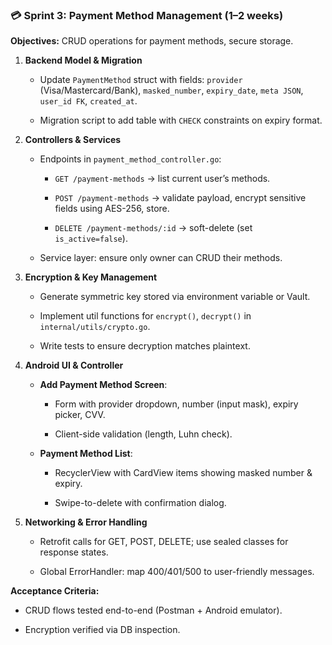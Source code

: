 ### 💳 Sprint 3: Payment Method Management (1–2 weeks)

**Objectives:** CRUD operations for payment methods, secure storage.

1. **Backend Model & Migration**

    - Update `PaymentMethod` struct with fields: `provider` (Visa/Mastercard/Bank), `masked_number`, `expiry_date`, `meta JSON`, `user_id FK`, `created_at`.

    - Migration script to add table with `CHECK` constraints on expiry format.

2. **Controllers & Services**

    - Endpoints in `payment_method_controller.go`:

        - `GET /payment-methods` → list current user’s methods.

        - `POST /payment-methods` → validate payload, encrypt sensitive fields using AES-256, store.

        - `DELETE /payment-methods/:id` → soft-delete (set `is_active=false`).

    - Service layer: ensure only owner can CRUD their methods.

3. **Encryption & Key Management**

    - Generate symmetric key stored via environment variable or Vault.

    - Implement util functions for `encrypt()`, `decrypt()` in `internal/utils/crypto.go`.

    - Write tests to ensure decryption matches plaintext.

4. **Android UI & Controller**

    - **Add Payment Method Screen**:

        - Form with provider dropdown, number (input mask), expiry picker, CVV.

        - Client-side validation (length, Luhn check).

    - **Payment Method List**:

        - RecyclerView with CardView items showing masked number & expiry.

        - Swipe-to-delete with confirmation dialog.

5. **Networking & Error Handling**

    - Retrofit calls for GET, POST, DELETE; use sealed classes for response states.

    - Global ErrorHandler: map 400/401/500 to user-friendly messages.


**Acceptance Criteria:**

- CRUD flows tested end-to-end (Postman + Android emulator).

- Encryption verified via DB inspection.